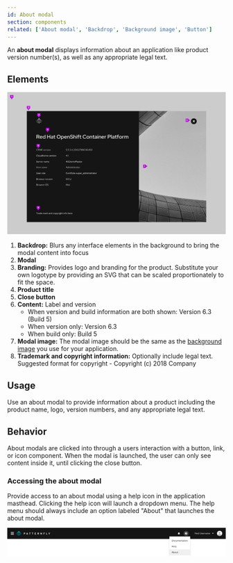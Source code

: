 ```yaml
---
id: About modal
section: components
related: ['About modal', 'Backdrop', 'Background image', 'Button']
---
```


An **about modal** displays information about an application like product version number(s), as well as any appropriate legal text.

## Elements

<img src="./img/about-modal.png" alt="About modal" />

1. **Backdrop:** Blurs any interface elements in the background to bring the modal content into focus
2. **Modal**
3. **Branding:** Provides logo and branding for the product. Substitute your own logotype by providing an SVG that can be scaled proportionately to fit the space.
4. **Product title**
5. **Close button**
6. **Content:** Label and version
    * When version and build information are both shown: Version 6.3 (Build 5)
    * When version only: Version 6.3
    * When build only: Build 5
7. **Modal image:** The modal image should be the same as the [background image](/components/background-image) you use for your application.
8. **Trademark and copyright information:** Optionally include legal text. Suggested format for copyright -  Copyright (c) 2018 Company

## Usage
Use an about modal to provide information about a product including the product name, logo, version numbers, and any appropriate legal text.

## Behavior
About modals are clicked into through a users interaction with a button, link, or icon component. When the modal is launched, the user can only see content inside it, until clicking the close button. 

### Accessing the about modal

Provide access to an about modal using a help icon in the application masthead. Clicking the help icon will launch a dropdown menu. The help menu should always include an option labeled "About" that launches the about modal.

<img src="./img/about-dropdown.png" alt="About modal dropdown" />
